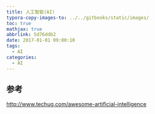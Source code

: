 ```yaml
---
title: 人工智能(AI)
typora-copy-images-to: ../../gitbooks/static/images/
toc: true
mathjax: true
abbrlink: 5d76ddb2
date: 2017-01-01 09:00:10
tags:
  - AI
categories:
  - AI
---
```


## 参考

http://www.techug.com/awesome-artificial-intelligence
